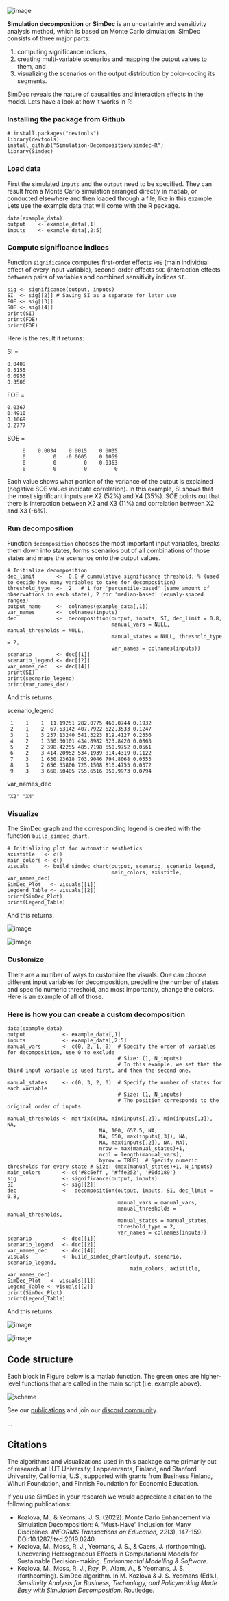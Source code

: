![image](https://user-images.githubusercontent.com/37065157/233836694-5312496e-4ada-47cb-bc09-3bf8c00be135.png)

<!---
When public
![image](https://raw.githubusercontent.com/Simulation-Decomposition/simdec-python/main/docs/_static/simdec_presentation.png)
-->

**Simulation decomposition** or **SimDec** is an uncertainty and sensitivity
analysis method, which is based on Monte Carlo simulation. SimDec consists of
three major parts:

1. computing significance indices,
2. creating multi-variable scenarios and mapping the output values to them, and
3. visualizing the scenarios on the output distribution by color-coding its segments.

SimDec reveals the nature of causalities and interaction effects in the model. Lets have a look at how it works in R!
### Installing the package from Github

```
# install.packages("devtools")
library(devtools)
install_github("Simulation-Decomposition/simdec-R")
library(Simdec)
```

### Load data 
First the simulated `inputs` and the `output` need to be specified. They can result from a Monte Carlo simulation arranged directly in matlab, or conducted elsewhere and then loaded through a file, like in this example. Lets use the example data that will come with the R package.  

```
data(example_data)
output    <- example_data[,1]
inputs    <- example_data[,2:5] 
```

### Compute significance indices
Function `significance` computes first-order effects `FOE` (main individual effect of every input variable), second-order effects `SOE` (interaction effects between pairs of variables and combined sensitivity indices `SI`. 

```
sig <- significance(output, inputs)
SI  <- sig[[2]] # Saving SI as a separate for later use
FOE <- sig[[3]]
SOE <- sig[[4]]
print(SI)
print(FOE)
print(FOE)
```

Here is the result it returns:

SI =

    0.0409
    0.5155
    0.0955
    0.3506

FOE =

    0.0367
    0.4910
    0.1069
    0.2777

SOE =

         0    0.0034    0.0015    0.0035
         0         0   -0.0605    0.1059
         0         0         0    0.0363
         0         0         0         0


Each value shows what portion of the variance of the output is explained (negative SOE values indicate correlation). In this example, SI shows that the most significant inputs are X2 (52%) and X4 (35%). SOE points out that there is interaction between X2 and X3 (11%) and correlation between X2 and X3 (-6%).

### Run decomposition
Function `decomposition` chooses the most important input variables, breaks them down into states, forms scenarios out of all combinations of those states and maps the scenarios onto the output values.

```
# Initialize decomposition
dec_limit       <-  0.8 # cummulative significance threshold; % (used to decide how many variables to take for decomposition)
threshold_type  <-  2   # 1 for 'percentile-based' (same amount of observations in each state), 2 for 'median-based' (equaly-spaced ranges)
output_name     <-  colnames(example_data[,1])
var_names       <-  colnames(inputs)
dec             <-  decomposition(output, inputs, SI, dec_limit = 0.8,
                                  manual_vars = NULL, manual_thresholds = NULL,
                                  manual_states = NULL, threshold_type = 2,
                                  var_names = colnames(inputs))
scenario        <- dec[[1]]
scenario_legend <- dec[[2]]
var_names_dec   <- dec[[4]]
print(SI)
print(secnario_legend)
print(var_names_dec)
```

And this returns: 

scenario_legend
     
     1    1    1  11.19251 282.0775 460.0744 0.1932
     2    1    2  67.53142 407.7922 622.3533 0.1247
     3    1    3 237.13240 541.3223 819.4127 0.2556
     4    2    1 350.30101 434.8982 523.8420 0.0863
     5    2    2 398.42255 485.7198 650.9752 0.0561
     6    2    3 414.20952 534.1939 814.4319 0.1122
     7    3    1 630.23618 703.9046 794.8068 0.0553
     8    3    2 656.33806 725.1508 816.4755 0.0372
     9    3    3 668.50405 755.6516 850.9973 0.0794



var_names_dec

    "X2" "X4"

### Visualize
The SimDec graph and the corresponding legend is created with the function `build_simdec_chart`.

```
# Initializing plot for automatic aesthetics
axistitle   <- c()
main_colors <- c()
visuals     <- build_simdec_chart(output, scenario, scenario_legend,
                                  main_colors, axistitle, var_names_dec)
SimDec_Plot   <- visuals[[1]]
Legdend_Table <- visuals[[2]]
print(SimDec_Plot)
print(Legend_Table)
```

And this returns: 

![image](https://github.com/Simulation-Decomposition/simdec-R/assets/131595527/49cd157d-f4d3-4402-8dba-c444d4a108cf)


![image](https://github.com/Simulation-Decomposition/simdec-R/assets/131595527/91ba105a-f57b-4ff0-93e1-094404bf8e1f)



### Customize
There are a number of ways to customize the visuals. One can choose different input variables for decomposition, predefine the number of states and specific numeric threshold, and most importantly, change the colors. Here is an example of all of those.

### Here is how you can create a custom decomposition

```
data(example_data)
output            <- example_data[,1]
inputs            <- example_data[,2:5]
manual_vars       <- c(0, 2, 1, 0)  # Specify the order of variables for decomposition, use 0 to exclude
                                    # Size: (1, N_inputs)
                                    # In this example, we set that the third input variable is used first, and then the second one.

manual_states     <- c(0, 3, 2, 0)  # Specify the number of states for each variable
                                    # Size: (1, N_inputs)
                                    # The position corresponds to the original order of inputs

manual_thresholds <- matrix(c(NA, min(inputs[,2]), min(inputs[,3]), NA,
                              NA, 100, 657.5, NA,
                              NA, 650, max(inputs[,3]), NA,
                              NA, max(inputs[,2]), NA, NA),
                              nrow = max(manual_states)+1,
                              ncol = length(manual_vars),
                              byrow = TRUE)  # Specify numeric thresholds for every state # Size: (max(manual_states)+1, N_inputs)
main_colors       <- c('#8c5eff', '#ffe252', '#0dd189')
sig               <- significance(output, inputs)
SI                <- sig[[2]] 
dec               <-  decomposition(output, inputs, SI, dec_limit = 0.8,
                                    manual_vars = manual_vars,
                                    manual_thresholds = manual_thresholds,
                                    manual_states = manual_states,
                                    threshold_type = 2,
                                    var_names = colnames(inputs))
scenario          <- dec[[1]]
scenario_legend   <- dec[[2]]
var_names_dec     <- dec[[4]]
visuals           <- build_simdec_chart(output, scenario, scenario_legend,
                                        main_colors, axistitle, var_names_dec)
SimDec_Plot   <- visuals[[1]]
Legend_Table <- visuals[[2]]
print(SimDec_Plot)
print(Legend_Table)
```

And this returns: 

![image](https://github.com/Simulation-Decomposition/simdec-R/assets/131595527/f2a834b2-0949-4234-bad4-b9235142bf18)


![image](https://github.com/Simulation-Decomposition/simdec-R/assets/131595527/4db4425d-39b3-47b6-a1b6-546dfce07e09)


## Code structure
Each block in Figure below is a matlab function. The green ones are higher-level functions that are called in the main script (i.e. example above).


![scheme](https://user-images.githubusercontent.com/37065157/234074889-719ea46b-f542-4ef5-8709-542747fc17c1.png)



See our [publications](https://www.simdec.fi/publications) and join our
[discord community](https://discord.gg/54SFcNsZS4).

...

## Citations

The algorithms and visualizations used in this package came primarily out of
research at LUT University, Lappeenranta, Finland, and Stanford University,
California, U.S., supported with grants from Business Finland, Wihuri
Foundation, and Finnish Foundation for Economic Education.

If you use SimDec in your research we would appreciate a citation to the
following publications:

- Kozlova, M., & Yeomans, J. S. (2022). Monte Carlo Enhancement via Simulation
  Decomposition: A “Must-Have” Inclusion for Many Disciplines. _INFORMS
  Transactions on Education, 22_(3), 147-159. DOI:10.1287/ited.2019.0240.
- Kozlova, M., Moss, R. J., Yeomans, J. S., & Caers, J. (forthcoming).
  Uncovering Heterogeneous Effects in Computational Models for Sustainable
  Decision-making. _Environmental Modelling & Software_.
- Kozlova, M., Moss, R. J., Roy, P., Alam, A., & Yeomans, J. S. (forthcoming).
  SimDec algorithm. In M. Kozlova & J. S. Yeomans (Eds.), _Sensitivity Analysis
  for Business, Technology, and Policymaking Made Easy with Simulation
  Decomposition_. Routledge.
